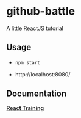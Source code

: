 # github-battle
A little ReactJS tutorial

## Usage
*
   ```bash
   npm start
   ```

* http://localhost:8080/

## Documentation
[**React Training**](https://online.reacttraining.com/)
